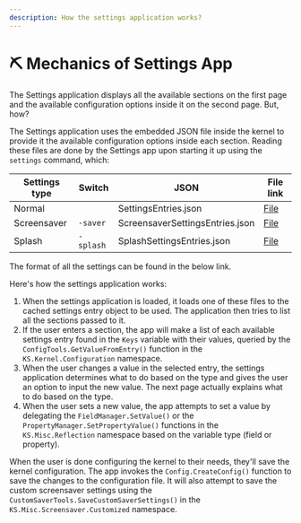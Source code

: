 ```yaml
---
description: How the settings application works?
---
```


# ⛏ Mechanics of Settings App

The Settings application displays all the available sections on the first page and the available configuration options inside it on the second page. But, how?

The Settings application uses the embedded JSON file inside the kernel to provide it the available configuration options inside each section. Reading these files are done by the Settings app upon starting it up using the `settings` command, which:

| Settings type | Switch    | JSON                            | File link                                                                                                                                   |
| ------------- | --------- | ------------------------------- | ------------------------------------------------------------------------------------------------------------------------------------------- |
| Normal        |           | SettingsEntries.json            | [File](https://github.com/Aptivi/Kernel-Simulator/blob/master/public/Kernel%20Simulator/Resources/Settings/SettingsEntries.json)            |
| Screensaver   | `-saver`  | ScreensaverSettingsEntries.json | [File](https://github.com/Aptivi/Kernel-Simulator/blob/master/public/Kernel%20Simulator/Resources/Settings/ScreensaverSettingsEntries.json) |
| Splash        | `-splash` | SplashSettingsEntries.json      | [File](https://github.com/Aptivi/Kernel-Simulator/blob/master/public/Kernel%20Simulator/Resources/Settings/SplashSettingsEntries.json)      |

The format of all the settings can be found in the below link.

Here's how the settings application works:

1. When the settings application is loaded, it loads one of these files to the cached settings entry object to be used. The application then tries to list all the sections passed to it.
2. If the user enters a section, the app will make a list of each available settings entry found in the `Keys` variable with their values, queried by the `ConfigTools.GetValueFromEntry()` function in the `KS.Kernel.Configuration` namespace.
3. When the user changes a value in the selected entry, the settings application determines what to do based on the type and gives the user an option to input the new value. The next page actually explains what to do based on the type.
4. When the user sets a new value, the app attempts to set a value by delegating the `FieldManager.SetValue()` or the `PropertyManager.SetPropertyValue()` functions in the `KS.Misc.Reflection` namespace based on the variable type (field or property).

When the user is done configuring the kernel to their needs, they'll save the kernel configuration. The app invokes the `Config.CreateConfig()` function to save the changes to the configuration file. It will also attempt to save the custom screensaver settings using the `CustomSaverTools.SaveCustomSaverSettings()` in the `KS.Misc.Screensaver.Customized` namespace.
